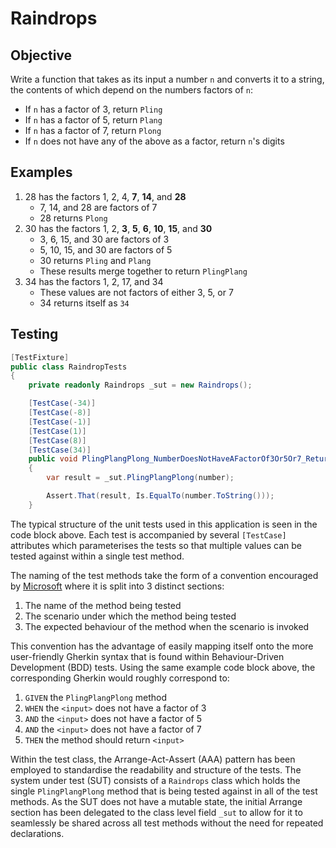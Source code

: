 # Raindrops

## Objective

Write a function that takes as its input a number `n` and converts it to a string, the contents of which depend on the numbers factors of `n`:
- If `n` has a factor of 3, return `Pling`
- If `n` has a factor of 5, return `Plang`
- If `n` has a factor of 7, return `Plong`
- If `n` does not have any of the above as a factor, return `n`'s digits

## Examples

1. 28 has the factors 1, 2, 4, **7**, **14**, and **28**
    - 7, 14, and 28 are factors of 7
    - 28 returns `Plong`
2. 30 has the factors 1, 2, **3**, **5**, **6**, **10**, **15**, and **30**
    - 3, 6, 15, and 30 are factors of 3
    - 5, 10, 15, and 30 are factors of 5
    - 30 returns `Pling` and `Plang`
    - These results merge together to return `PlingPlang`
3. 34 has the factors 1, 2, 17, and 34
    - These values are not factors of either 3, 5, or 7
    - 34 returns itself as `34`

## Testing

```C#
[TestFixture]
public class RaindropTests
{
    private readonly Raindrops _sut = new Raindrops();

    [TestCase(-34)]
    [TestCase(-8)]
    [TestCase(-1)]
    [TestCase(1)]
    [TestCase(8)]
    [TestCase(34)]
    public void PlingPlangPlong_NumberDoesNotHaveAFactorOf3Or5Or7_ReturnsNumber(int number)
    {
        var result = _sut.PlingPlangPlong(number);

        Assert.That(result, Is.EqualTo(number.ToString()));
    }
```

The typical structure of the unit tests used in this application is seen in the code block above.
Each test is accompanied by several `[TestCase]` attributes which parameterises the tests so that multiple values can be tested against within a single test method.

The naming of the test methods take the form of a convention encouraged by [Microsoft](https://docs.microsoft.com/en-us/dotnet/core/testing/unit-testing-best-practices) where it is split into 3 distinct sections:
1. The name of the method being tested
2. The scenario under which the method being tested
3. The expected behaviour of the method when the scenario is invoked

This convention has the advantage of easily mapping itself onto the more user-friendly Gherkin syntax that is found within Behaviour-Driven Development (BDD) tests. Using the same example code block above, the corresponding Gherkin would roughly correspond to:
1. `GIVEN` the `PlingPlangPlong` method
2. `WHEN` the `<input>` does not have a factor of 3
3. `AND` the `<input>` does not have a factor of 5
4. `AND` the `<input>` does not have a factor of 7
3. `THEN` the method should return `<input>`

Within the test class, the Arrange-Act-Assert (AAA) pattern has been employed to standardise the readability and structure of the tests. The system under test (SUT) consists of a `Raindrops` class which holds the single `PlingPlangPlong` method that is being tested against in all of the test methods. As the SUT does not have a mutable state, the initial Arrange section has been delegated to the class level field `_sut` to allow for it to seamlessly be shared across all test methods without the need for repeated declarations.
